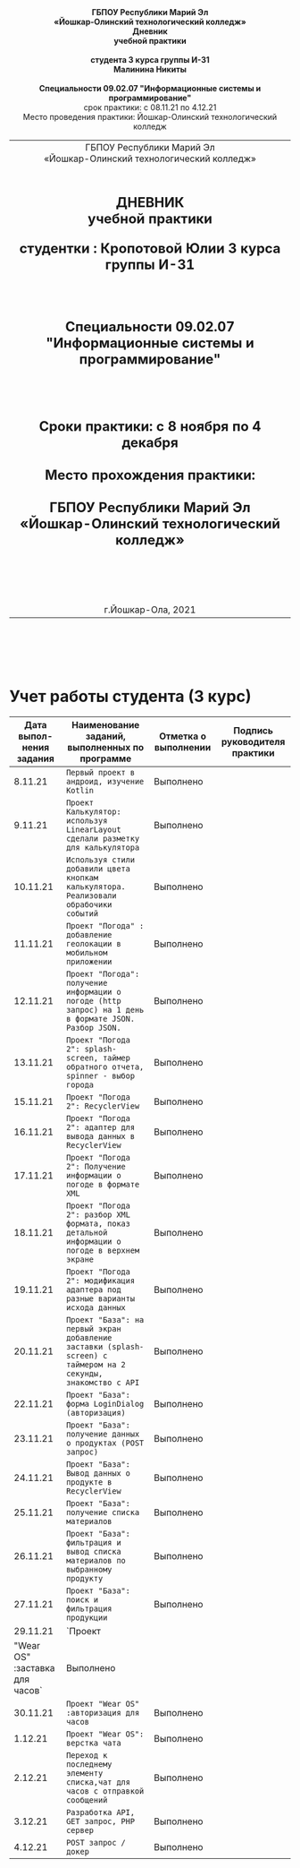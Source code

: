 <div align="center">

<b>
ГБПОУ Республики Марий Эл
<br>
«Йошкар-Олинский технологический колледж»
</b>
</br>
</div>
<b>
<div align="center">Дневник<br>
учебной практики</br><br>
студента 3 курса группы И-31 <br>
Малинина Никиты</br><br>
Специальности 09.02.07 "Информационные системы и
программирование"
</br>
</b>
</div>
<div align="center">срок практики: с 08.11.21 по 4.12.21<br>
Место проведения практики: Йошкар-Олинский технологический колледж</br></div>


<table style="width: 100%;">
<tr>
<td style="text-align: center; border: none;">
ГБПОУ Республики Марий Эл
<br>
«Йошкар-Олинский технологический колледж»
</td>
</tr>
<tr>
<td style="text-align: center; border: none; height: 45em;">
<h2>
ДНЕВНИК
<br/>
учебной практики


<br/>

студентки : Кропотовой Юлии 3 курса группы И-31

<br/>


<br/>
Специальности 09.02.07 "Информационные системы и
программирование"
<h2>
<br/>
<br/>
Сроки практики: с 8 ноября по 4 декабря
<br/>
<br/>
Место прохождения практики:<br/>
<br/>ГБПОУ Республики Марий Эл
<br>
«Йошкар-Олинский технологический колледж»
</td>

</tr>

<tr>


</tr>
<tr>
<td style="text-align: center; border: none; height: 2em;">
<br/>
<br/>
<br/>
г.Йошкар-Ола, 2021
</td>
</tr>
</table>

<div style="page-break-after: always;"></div>


<br></br>
<br></br>


# Учет работы студента (3 курс)

| Дата выпол- нения задания | Наименование заданий, выполненных по программе | Отметка о выполнении | Подпись руководителя практики |
|---------------------------|--------------------------------------------------------------------------------------------------------------------------------------------------------------------------------------------------------------------------|----------------------|-------------------------------|
|8.11.21|`Первый проект в андроид, изучение Kotlin` |Выполнено|
|9.11.21|`Проект Калькулятор: используя LinearLayout сделали разметку для калькулятора ` |Выполнено|
|10.11.21 |`Используя стили добавили цвета кнопкам калькулятора. Реализовали обрабочики событий` |Выполнено |
|11.11.21 |`Проект "Погода" : добавление геолокации в мобильном приложении`|Выполнено|
|12.11.21 |`Проект "Погода": получение информации о погоде (http запрос) на 1 день в формате JSON. Разбор JSON.`|Выполнено|
|13.11.21 |`Проект "Погода 2": splash-screen, таймер обратного отчета, spinner - выбор города`|Выполнено|
|15.11.21 |`Проект "Погода 2": RecyclerView `|Выполнено|
|16.11.21 |`Проект "Погода 2": адаптер для вывода данных в RecуclerView`|Выполнено|
|17.11.21|`Проект "Погода 2": Получение информации о погоде в формате XML` |Выполнено|
|18.11.21|`Проект "Погода 2": разбор XML формата, показ детальной информации о погоде в верхнем экране` |Выполнено|
|19.11.21|`Проект "Погода 2": модификация адаптера под разные варианты исхода данных` |Выполнено|
|20.11.21|`Проект "База": на первый экран добавление заставки (splash-screen) с таймером на 2 секунды, знакомство с API` |Выполнено|
|22.11.21|`Проект "База": форма LoginDialog (авторизация)` |Выполнено|
|23.11.21|`Проект "База": получение данных о продуктах (POST запрос)` |Выполнено|
|24.11.21|`Проект "База": Вывод данных о продукте в RecуclerView` |Выполнено|
|25.11.21|`Проект "База": получение списка материалов ` |Выполнено|
|26.11.21|`Проект "База": фильтрация и вывод списка материалов по выбранному продукту` |Выполнено|
|27.11.21|`Проект "База": поиск и фильтрация продукции` |Выполнено|
|29.11.21|`Проект
"Wear OS" :заставка для часов` |Выполнено|
|30.11.21|`Проект "Wear OS" :авторизация для часов` |Выполнено|
|1.12.21|`Проект "Wear OS": верстка чата` |Выполнено|
|2.12.21|`Переход к последнему элементу списка,чат для часов с отправкой сообщений` |Выполнено|
|3.12.21|`Разработка API, GET запрос, PHP сервер` |Выполнено|
|4.12.21|`POST запрос / докер` |Выполнено|
